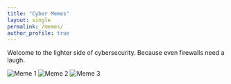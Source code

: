 ```yaml
---
title: "Cyber Memes"
layout: single
permalink: /memes/
author_profile: true
---
```


Welcome to the lighter side of cybersecurity. Because even firewalls need a laugh.

![Meme 1](/assets/images/memes/phishing-meme.jpg)
![Meme 2](/assets/images/memes/linux-joke.png)
![Meme 3](/assets/images/memes/apt-humor.jpg)
